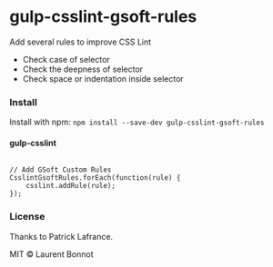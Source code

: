 # gulp-csslint-gsoft-rules
Add several rules to improve CSS Lint

- Check case of selector
- Check the deepness of selector
- Check space or indentation inside selector

### Install

Install with npm: `npm install --save-dev gulp-csslint-gsoft-rules`

#### gulp-csslint

```

// Add GSoft Custom Rules
CsslintGsoftRules.forEach(function(rule) {
    csslint.addRule(rule);
});
```

### License

Thanks to Patrick Lafrance.

MIT © Laurent Bonnot